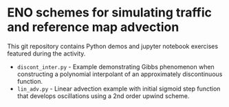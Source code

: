 # ENO schemes for simulating traffic and reference map advection
This git repository contains Python demos and jupyter notebook exercises featured during the activity.

- ```discont_inter.py``` - Example demonstrating Gibbs phenomenon when constructing a polynomial interpolant of an approximately discontinuous function.
- ```lin_adv.py``` - Linear advection example with initial sigmoid step function that develops oscillations using a 2nd order upwind scheme.


